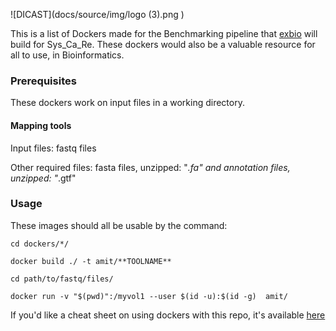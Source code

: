 
![DICAST](docs/source/img/logo (3).png )

This is a list of Dockers made for the Benchmarking pipeline that [exbio](https://www.baumbachlab.net/) will build for Sys_Ca_Re. These dockers would also be a valuable resource for all to use, in Bioinformatics. 

### Prerequisites

These dockers work on input files in a working directory. 

#### Mapping tools

Input files: fastq files 



Other required files:  fasta files, unzipped: "*.fa" and annotation files, unzipped: "*.gtf"

### Usage
These images should all be usable by the command:
```shell
cd dockers/*/

docker build ./ -t amit/**TOOLNAME**

cd path/to/fastq/files/

docker run -v "$(pwd)":/myvol1 --user $(id -u):$(id -g)  amit/

```

If you'd like a cheat sheet on using dockers with this repo, it's available [here](https://gitlab.lrz.de/ge46ban/dockers/-/wikis/Docker-commands-CHEAT-SHEET)
